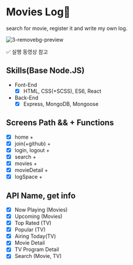 # Movies Log🚀

search for movie, register it and write my own log.

![3-removebg-preview](https://user-images.githubusercontent.com/78192018/134357751-e17eb01b-5f3a-4fa2-9cb6-3acfc8706d09.png)

✅ 실행 동영상 참고
## Skills(Base Node.JS)

- Font-End
  - [x] HTML, CSS(+SCSS), ES6, React
- Back-End
  - [x] Express, MongoDB, Mongoose

## Screens Path && + Functions

- [x] home +
- [x] join(+github) +
- [x] login, logout +
- [x] search +
- [x] movies +
- [x] movieDetail +
- [x] logSpace +

## API Name, get info

- [x] Now Playing (Movies)
- [x] Upcoming (Movies)
- [x] Top Rated (TV)
- [x] Popular (TV)
- [x] Airing Today(TV)
- [x] Movie Detail
- [x] TV Program Detail
- [x] Search (Movie, TV)
